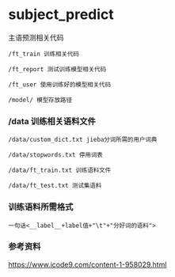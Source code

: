 # subject_predict
主语预测相关代码

    /ft_train 训练相关代码 

    /ft_report 测试训练模型相关代码 

    /ft_user 使用训练好的模型相关代码 

    /model/ 模型存放路径

### /data 训练相关语料文件
    /data/custom_dict.txt jieba分词所需的用户词典 

    /data/stopwords.txt 停用词表 

    /data/ft_train.txt 训练语料文件 

    /data/ft_test.txt 测试集语料 


### 训练语料所需格式

    一句话<__label__+label值+"\t"+"分好词的语料">

### 参考资料
https://www.icode9.com/content-1-958029.html